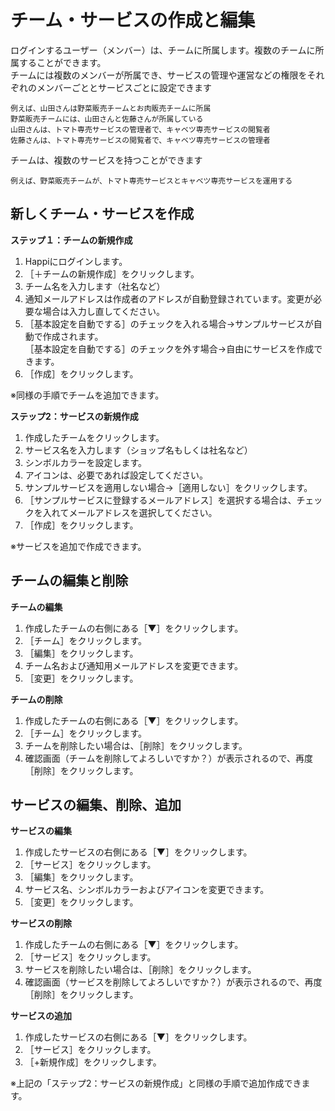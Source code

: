 # チーム・サービスの作成と編集

ログインするユーザー（メンバー）は、チームに所属します。複数のチームに所属することができます。  
チームには複数のメンバーが所属でき、サービスの管理や運営などの権限をそれぞれのメンバーごととサービスごとに設定できます
```
例えば、山田さんは野菜販売チームとお肉販売チームに所属
野菜販売チームには、山田さんと佐藤さんが所属している
山田さんは、トマト専売サービスの管理者で、キャベツ専売サービスの閲覧者
佐藤さんは、トマト専売サービスの閲覧者で、キャベツ専売サービスの管理者
```
チームは、複数のサービスを持つことができます
```
例えば、野菜販売チームが、トマト専売サービスとキャベツ専売サービスを運用する
```

## 新しくチーム・サービスを作成

**ステップ１：チームの新規作成**  
1. Happiにログインします。  
1. ［＋チームの新規作成］をクリックします。  
1. チーム名を入力します（社名など）  
1. 通知メールアドレスは作成者のアドレスが自動登録されています。変更が必要な場合は入力し直してください。
1. ［基本設定を自動でする］のチェックを入れる場合→サンプルサービスが自動で作成されます。  
   ［基本設定を自動でする］のチェックを外す場合→自由にサービスを作成できます。  
1. ［作成］をクリックします。  
 
※同様の手順でチームを追加できます。

**ステップ2：サービスの新規作成**    
1. 作成したチームをクリックします。  
1. サービス名を入力します（ショップ名もしくは社名など）  
1. シンボルカラーを設定します。  
1. アイコンは、必要であれば設定してください。  
1. サンプルサービスを適用しない場合→［適用しない］をクリックします。  
1. ［サンプルサービスに登録するメールアドレス］を選択する場合は、チェックを入れてメールアドレスを選択してください。  
1. ［作成］をクリックします。  
 
※サービスを追加で作成できます。


## チームの編集と削除  

**チームの編集**  
1. 作成したチームの右側にある［▼］をクリックします。  
1. ［チーム］をクリックします。  
1. ［編集］をクリックします。  
1. チーム名および通知用メールアドレスを変更できます。  
1. ［変更］をクリックします。  

 **チームの削除**  
1. 作成したチームの右側にある［▼］をクリックします。  
1. ［チーム］をクリックします。  
1. チームを削除したい場合は、［削除］をクリックします。  
1. 確認画面（チームを削除してよろしいですか？）が表示されるので、再度［削除］をクリックします。  


## サービスの編集、削除、追加  

 **サービスの編集**  
1. 作成したサービスの右側にある［▼］をクリックします。  
1. ［サービス］をクリックします。  
1. ［編集］をクリックします。  
1. サービス名、シンボルカラーおよびアイコンを変更できます。  
1. ［変更］をクリックします。
 
 **サービスの削除**  
1. 作成したチームの右側にある［▼］をクリックします。  
1. ［サービス］をクリックします。  
1. サービスを削除したい場合は、［削除］をクリックします。  
1. 確認画面（サービスを削除してよろしいですか？）が表示されるので、再度［削除］をクリックします。  

 **サービスの追加**  
1. 作成したサービスの右側にある［▼］をクリックします。  
1. ［サービス］をクリックします。  
1. ［+新規作成］をクリックします。  

※上記の「ステップ2：サービスの新規作成」と同様の手順で追加作成できます。  
